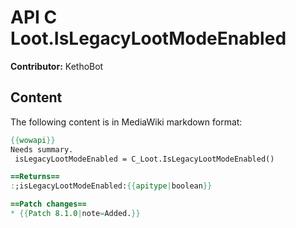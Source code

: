 # API C Loot.IsLegacyLootModeEnabled

**Contributor:** KethoBot

## Content

The following content is in MediaWiki markdown format:

```mediawiki
{{wowapi}}
Needs summary.
 isLegacyLootModeEnabled = C_Loot.IsLegacyLootModeEnabled()

==Returns==
:;isLegacyLootModeEnabled:{{apitype|boolean}}

==Patch changes==
* {{Patch 8.1.0|note=Added.}}
```